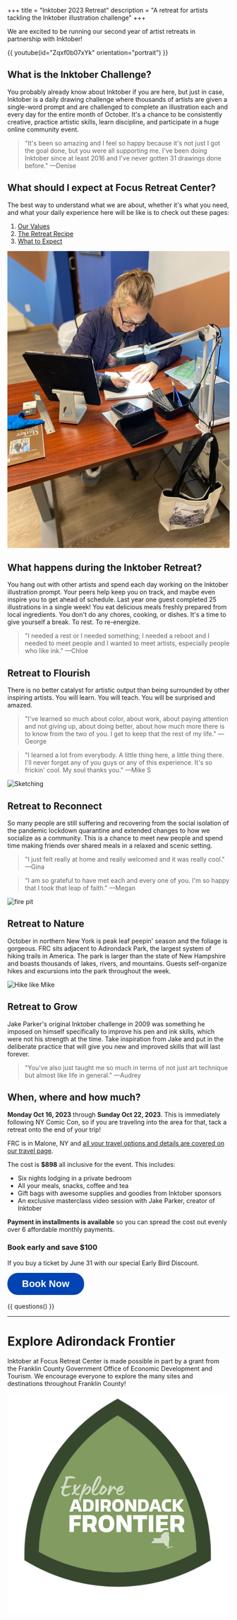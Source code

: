 +++
title = "Inktober 2023 Retreat"
description = "A retreat for artists tackling the Inktober illustration challenge"
+++

We are excited to be running our second year of artist retreats in partnership with Inktober!


{{ youtube(id="Zqxf0b07xYk" orientation="portrait") }}

## What is the Inktober Challenge?

You probably already know about Inktober if you are here, but just in case, Inktober is a daily drawing challenge where thousands of artists are given a single-word prompt and are challenged to complete an illustration each and every day for the entire month of October. It's a chance to be consistently creative, practice artistic skills, learn discipline, and participate in a huge online community event.

> "It's been so amazing and I feel so happy because it's not just I got the goal done, but you were all supporting me. I've been doing Inktober since at least 2016 and I've never gotten 31 drawings done before." &mdash;Denise

## What should I expect at Focus Retreat Center?

The best way to understand what we are about, whether it's what you need, and what your daily experience here will be like is to check out these pages:

1. [Our Values](/values)
1. [The Retreat Recipe](/recipe)
1. [What to Expect](/what-to-expect)

<img alt="Chloe of Longstride Illustrations working diligently at her desk" src="chloe-desk.jpg" />

## What happens during the Inktober Retreat?

You hang out with other artists and spend each day working on the Inktober illustration prompt. Your peers help keep you on track, and maybe even inspire you to get ahead of schedule. Last year one guest completed 25 illustrations in a single week! You eat delicious meals freshly prepared from local ingredients. You don't do any chores, cooking, or dishes. It's a time to give yourself a break. To rest. To re-energize.

> "I needed a rest or I needed something; I needed a reboot and I needed to meet people and I wanted to meet artists, especially people who like ink." &mdash;Chloe

## Retreat to Flourish

There is no better catalyst for artistic output than being surrounded by other inspiring artists. You will learn. You will teach. You will be surprised and amazed.

> "I've learned so much about color, about work, about paying attention and not giving up, about doing better, about how much more there is to know from the two of you. I get to keep that the rest of my life." &mdash;George

> "I learned a lot from everybody. A little thing here, a little thing there. I'll never forget any of you guys or any of this experience. It's so frickin' cool. My soul thanks you." &mdash;Mike S

![Sketching](/photos/retreats-2022/inktober-drawing-common-room.jpg)

## Retreat to Reconnect

So many people are still suffering and recovering from the social isolation of the pandemic lockdown quarantine and extended changes to how we socialize as a community. This is a chance to meet new people and spend time making friends over shared meals in a relaxed and scenic setting.

> "I just felt really at home and really welcomed and it was really cool." &mdash;Gina

> "I am so grateful to have met each and every one of you. I'm so happy that I took that leap of faith." &mdash;Megan

![fire pit](/photos/retreats-2022/fire-pit.jpg)

## Retreat to Nature

October in northern New York is peak leaf peepin' season and the foliage is gorgeous. FRC sits adjacent to Adirondack Park, the largest system of hiking trails in America. The park is larger than the state of New Hampshire and boasts thousands of lakes, rivers, and mountains. Guests self-organize hikes and excursions into the park throughout the week.

![Hike like Mike](/photos/retreats-2022/inktober-mike-hike.jpg)

## Retreat to Grow

Jake Parker's original Inktober challenge in 2009 was something he imposed on himself specifically to improve his pen and ink skills, which were not his strength at the time. Take inspiration from Jake and put in the deliberate practice that will give you new and improved skills that will last forever.

> "You've also just taught me so much in terms of not just art technique but almost like life in general." &mdash;Audrey

## When, where and how much?

**Monday Oct 16, 2023** through **Sunday Oct 22, 2023**. This is immediately following NY Comic Con, so if you are traveling into the area for that, tack a retreat onto the end of your trip!

FRC is in Malone, NY and [all your travel options and details are covered on our travel page](/travel).

The cost is **$898** all inclusive for the event. This includes:

* Six nights lodging in a private bedroom
* All your meals, snacks, coffee and tea
* Gift bags with awesome supplies and goodies from Inktober sponsors
* An exclusive masterclass video session with Jake Parker, creator of Inktober

**Payment in installments is available** so you can spread the cost out evenly over 6 affordable monthly payments.

### Book early and save $100

If you buy a ticket by June 31 with our special Early Bird Discount.

<div class="centered">
<a style="display:inline-block;text-decoration:none;background-color:#0044B4;color:#ffffff;cursor:pointer;font-family:Helvetica,Arial,sans-serif;font-size:22px;line-height:50px;text-align:center;margin:0;height:50px;padding:0px 33px;border-radius:24px;max-width:100%;white-space:nowrap;overflow:hidden;text-overflow:ellipsis;font-weight:bold;-webkit-font-smoothing:antialiased;-moz-osx-font-smoothing:grayscale;" href="" onclick="window.enrollsy.openWidget({type:'ENROLL',slug:'focus-retreat-center',urlOptions:'%7B%22lId%22:%22cl6w7sr5i3h5m0706s5dv3ln9%22,%22pId%22:%22clfo48ybczqff0846v1l9dc4c%22%7D'});return false;">Book Now</a> <script>!function(n,e){var t,s;n.enrollsy||(n.enrollsy={},n.enrollsy._c=[],["init"].forEach(function(e){n.enrollsy[e]=function(){n.enrollsy._c.push([e,arguments])}}),(t=e.createElement("script")).type="text/javascript",t.async=!0,t.src="https://assets.enrollsy.com/external/widget.js",(s=e.getElementsByTagName("script")[0]).parentNode.insertBefore(t,s))}(window,document),window.setTimeout(function(){window.enrollsy.init()},1e3);</script>
</div>

{{ questions() }}

<hr>

# Explore Adirondack Frontier

Inktober at Focus Retreat Center is made possible in part by a grant from the Franklin County Government Office of Economic Development and Tourism. We encourage everyone to explore the many sites and destinations throughout Franklin County!

<div class="centered">
<a href="https://www.exploreadirondackfrontier.com" target="_blank"><img src="explore-adirondack-frontier.png" alt="Explore Adirondack Frontier Badge"></a>
</div>
